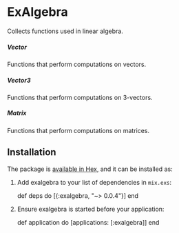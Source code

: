 # ExAlgebra

Collects functions used in linear algebra.

##### Vector
Functions that perform computations on vectors.

##### Vector3
Functions that perform computations on 3-vectors.

##### Matrix
Functions that perform computations on matrices.

## Installation

The package is [available in Hex](https://hex.pm/packages/exalgebra), and it can be installed as:

  1. Add exalgebra to your list of dependencies in `mix.exs`:

        def deps do
          [{:exalgebra, "~> 0.0.4"}]
        end

  2. Ensure exalgebra is started before your application:

        def application do
          [applications: [:exalgebra]]
        end


